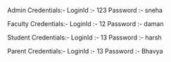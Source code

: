 Admin Credentials:- 
LoginId :- 123
Password :- sneha

Faculty Credentials:-
LoginId :- 12
Password :- daman

Student Credentials:-
LoginId :- 13
Password :- harsh

Parent Credentials:-
LoginId :- 13
Password :- Bhavya
